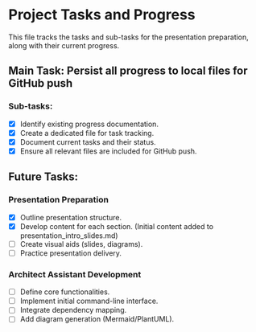 # Project Tasks and Progress

This file tracks the tasks and sub-tasks for the presentation preparation, along with their current progress.

## Main Task: Persist all progress to local files for GitHub push

### Sub-tasks:
- [x] Identify existing progress documentation.
- [x] Create a dedicated file for task tracking.
- [x] Document current tasks and their status.
- [x] Ensure all relevant files are included for GitHub push.

## Future Tasks:

### Presentation Preparation
- [x] Outline presentation structure.
- [x] Develop content for each section. (Initial content added to presentation_intro_slides.md)
- [ ] Create visual aids (slides, diagrams).
- [ ] Practice presentation delivery.

### Architect Assistant Development
- [ ] Define core functionalities.
- [ ] Implement initial command-line interface.
- [ ] Integrate dependency mapping.
- [ ] Add diagram generation (Mermaid/PlantUML).